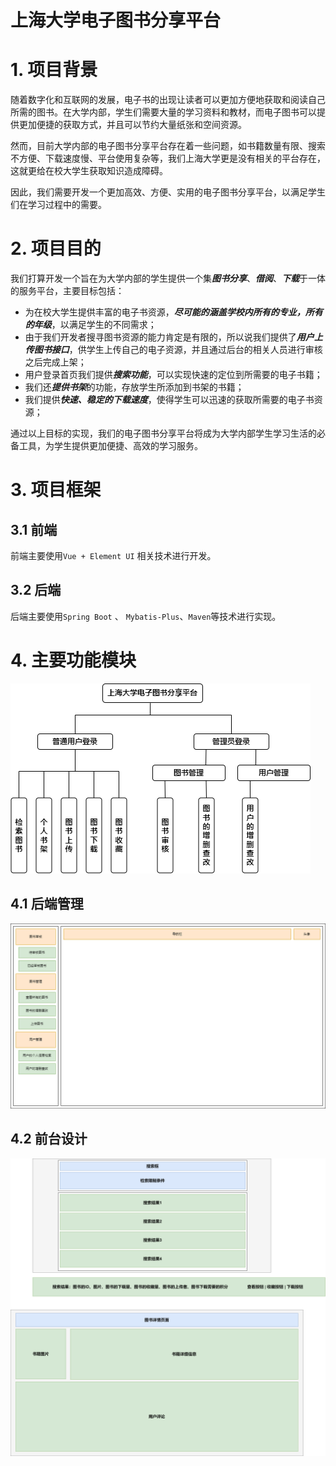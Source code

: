 # 上海大学电子图书分享平台

# 1. 项目背景

随着数字化和互联网的发展，电子书的出现让读者可以更加方便地获取和阅读自己所需的图书。在大学内部，学生们需要大量的学习资料和教材，而电子图书可以提供更加便捷的获取方式，并且可以节约大量纸张和空间资源。

然而，目前大学内部的电子图书分享平台存在着一些问题，如书籍数量有限、搜索不方便、下载速度慢、平台使用复杂等，我们上海大学更是没有相关的平台存在，这就更给在校大学生获取知识造成障碍。

因此，我们需要开发一个更加高效、方便、实用的电子图书分享平台，以满足学生们在学习过程中的需要。

# 2. 项目目的

我们打算开发一个旨在为大学内部的学生提供一个集***图书分享***、***借阅***、***下载***于一体的服务平台，主要目标包括：

- 为在校大学生提供丰富的电子书资源，***尽可能的涵盖学校内所有的专业，所有的年级***，以满足学生的不同需求；
- 由于我们开发者搜寻图书资源的能力肯定是有限的，所以说我们提供了***用户上传图书接口***，供学生上传自己的电子资源，并且通过后台的相关人员进行审核之后完成上架；
- 用户登录首页我们提供***搜索功能***，可以实现快速的定位到所需要的电子书籍；
- 我们还***提供书架***的功能，存放学生所添加到书架的书籍；
- 我们提供***快速、稳定的下载速度***，使得学生可以迅速的获取所需要的电子书资源；

通过以上目标的实现，我们的电子图书分享平台将成为大学内部学生学习生活的必备工具，为学生提供更加便捷、高效的学习服务。

# 3. 项目框架

## 3.1 前端

前端主要使用`Vue + Element UI` 相关技术进行开发。

## 3.2 后端

后端主要使用`Spring Boot` 、 `Mybatis-Plus`、`Maven`等技术进行实现。

# 4. 主要功能模块

![功能模块](assets/功能模块.png)

## 4.1 后端管理

![管理员后台管理](assets/管理员后台管理.png)



## 4.2 前台设计

![搜索](assets/搜索.png)